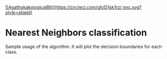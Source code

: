  [![AgathokakologicalBit](https://circleci.com/gh/D1sk1rz/
nnc.svg?style=shield)](https://circleci.com/gh/D1sk1rz/DZ)
 # Nearest Neighbors classification
 Sample usage of the algorithm.
 It will plot the decision boundaries for each class.
